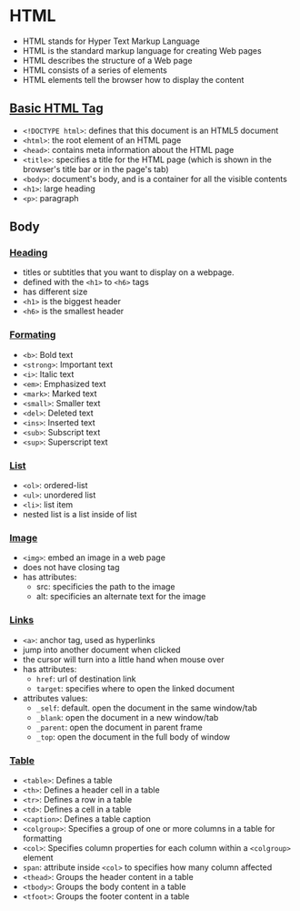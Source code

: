 # HTML
- HTML stands for Hyper Text Markup Language
- HTML is the standard markup language for creating Web pages
- HTML describes the structure of a Web page
- HTML consists of a series of elements
- HTML elements tell the browser how to display the content

## [Basic HTML Tag](https://github.com/HidayatRivai2020/HTML/blob/main/index.html)
- `<!DOCTYPE html>`: defines that this document is an HTML5 document
- `<html>`: the root element of an HTML page
- `<head>`: contains meta information about the HTML page
- `<title>`: specifies a title for the HTML page (which is shown in the browser's title bar or in the page's tab)
- `<body>`: document's body, and is a container for all the visible contents
- `<h1>`: large heading
- `<p>`: paragraph

## Body
### [Heading](https://github.com/HidayatRivai2020/HTML/blob/main/heading.html)
- titles or subtitles that you want to display on a webpage.
- defined with the `<h1>` to `<h6>` tags
- has different size
- `<h1>` is the biggest header
- `<h6>` is the smallest header

### [Formating](https://github.com/HidayatRivai2020/HTML/blob/main/formatting.html)
- `<b>`: Bold text
- `<strong>`: Important text
- `<i>`: Italic text
- `<em>`: Emphasized text
- `<mark>`: Marked text
- `<small>`: Smaller text
- `<del>`: Deleted text
- `<ins>`: Inserted text
- `<sub>`: Subscript text
- `<sup>`: Superscript text

### [List](https://github.com/HidayatRivai2020/HTML/blob/main/list.html)
- `<ol>`: ordered-list
- `<ul>`: unordered list
- `<li>`: list item
- nested list is a list inside of list

### [Image](https://github.com/HidayatRivai2020/HTML/blob/main/image.html)
- `<img>`: embed an image in a web page
- does not have closing tag
- has attributes:
    - src: specificies the path to the image
    - alt: specificies an alternate text for the image

### [Links](https://github.com/HidayatRivai2020/HTML/blob/main/image.html)
- `<a>`: anchor tag, used as hyperlinks
- jump into another document when clicked
- the cursor will turn into a little hand when mouse over
- has attributes:
    - `href`: url of destination link
    - `target`: specifies where to open the linked document
- attributes values:
    - `_self`: default. open the document in the same window/tab
    - `_blank`: open the document in a new window/tab
    - `_parent`: open the document in parent frame
    - `_top`: open the document in the full body of window

### [Table](https://github.com/HidayatRivai2020/HTML/blob/main/table.html)
- `<table>`: Defines a table
- `<th>`: Defines a header cell in a table
- `<tr>`: Defines a row in a table
- `<td>`: Defines a cell in a table
- `<caption>`: Defines a table caption
- `<colgroup>`: Specifies a group of one or more columns in a table for formatting
- `<col>`: Specifies column properties for each column within a `<colgroup>` element
- `span`: attribute inside `<col>` to specifies how many column affected
- `<thead>`: Groups the header content in a table
- `<tbody>`: Groups the body content in a table
- `<tfoot>`: Groups the footer content in a table